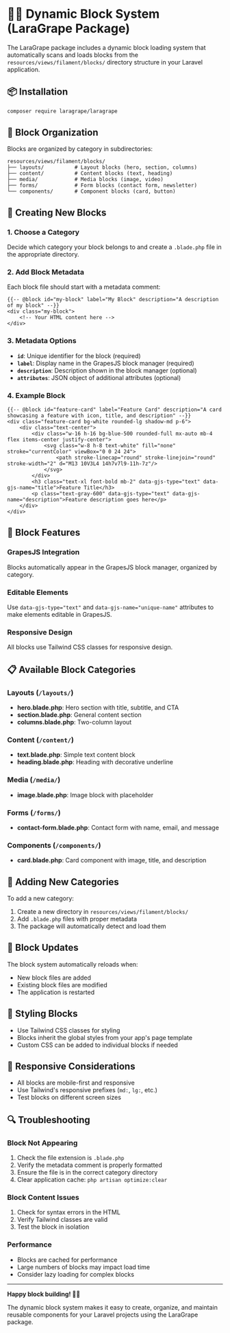 # 🧑‍🎨 Dynamic Block System (LaraGrape Package)

The LaraGrape package includes a dynamic block loading system that automatically scans and loads blocks from the `resources/views/filament/blocks/` directory structure in your Laravel application.

## 📦 Installation

```sh
composer require laragrape/laragrape
```

## 📁 Block Organization

Blocks are organized by category in subdirectories:

```
resources/views/filament/blocks/
├── layouts/          # Layout blocks (hero, section, columns)
├── content/          # Content blocks (text, heading)
├── media/            # Media blocks (image, video)
├── forms/            # Form blocks (contact form, newsletter)
└── components/       # Component blocks (card, button)
```

## 🎯 Creating New Blocks

### 1. Choose a Category
Decide which category your block belongs to and create a `.blade.php` file in the appropriate directory.

### 2. Add Block Metadata
Each block file should start with a metadata comment:

```blade
{{-- @block id="my-block" label="My Block" description="A description of my block" --}}
<div class="my-block">
    <!-- Your HTML content here -->
</div>
```

### 3. Metadata Options

- **`id`**: Unique identifier for the block (required)
- **`label`**: Display name in the GrapesJS block manager (required)
- **`description`**: Description shown in the block manager (optional)
- **`attributes`**: JSON object of additional attributes (optional)

### 4. Example Block

```blade
{{-- @block id="feature-card" label="Feature Card" description="A card showcasing a feature with icon, title, and description" --}}
<div class="feature-card bg-white rounded-lg shadow-md p-6">
    <div class="text-center">
        <div class="w-16 h-16 bg-blue-500 rounded-full mx-auto mb-4 flex items-center justify-center">
            <svg class="w-8 h-8 text-white" fill="none" stroke="currentColor" viewBox="0 0 24 24">
                <path stroke-linecap="round" stroke-linejoin="round" stroke-width="2" d="M13 10V3L4 14h7v7l9-11h-7z"/>
            </svg>
        </div>
        <h3 class="text-xl font-bold mb-2" data-gjs-type="text" data-gjs-name="title">Feature Title</h3>
        <p class="text-gray-600" data-gjs-type="text" data-gjs-name="description">Feature description goes here</p>
    </div>
</div>
```

## 🔧 Block Features

### GrapesJS Integration
Blocks automatically appear in the GrapesJS block manager, organized by category.

### Editable Elements
Use `data-gjs-type="text"` and `data-gjs-name="unique-name"` attributes to make elements editable in GrapesJS.

### Responsive Design
All blocks use Tailwind CSS classes for responsive design.

## 📋 Available Block Categories

### Layouts (`/layouts/`)
- **hero.blade.php**: Hero section with title, subtitle, and CTA
- **section.blade.php**: General content section
- **columns.blade.php**: Two-column layout

### Content (`/content/`)
- **text.blade.php**: Simple text content block
- **heading.blade.php**: Heading with decorative underline

### Media (`/media/`)
- **image.blade.php**: Image block with placeholder

### Forms (`/forms/`)
- **contact-form.blade.php**: Contact form with name, email, and message

### Components (`/components/`)
- **card.blade.php**: Card component with image, title, and description

## 🚀 Adding New Categories

To add a new category:

1. Create a new directory in `resources/views/filament/blocks/`
2. Add `.blade.php` files with proper metadata
3. The package will automatically detect and load them

## 🔄 Block Updates

The block system automatically reloads when:
- New block files are added
- Existing block files are modified
- The application is restarted

## 🎨 Styling Blocks

- Use Tailwind CSS classes for styling
- Blocks inherit the global styles from your app's page template
- Custom CSS can be added to individual blocks if needed

## 📱 Responsive Considerations

- All blocks are mobile-first and responsive
- Use Tailwind's responsive prefixes (`md:`, `lg:`, etc.)
- Test blocks on different screen sizes

## 🔍 Troubleshooting

### Block Not Appearing
1. Check the file extension is `.blade.php`
2. Verify the metadata comment is properly formatted
3. Ensure the file is in the correct category directory
4. Clear application cache: `php artisan optimize:clear`

### Block Content Issues
1. Check for syntax errors in the HTML
2. Verify Tailwind classes are valid
3. Test the block in isolation

### Performance
- Blocks are cached for performance
- Large numbers of blocks may impact load time
- Consider lazy loading for complex blocks

---

**Happy block building! 🧑‍🎨**

The dynamic block system makes it easy to create, organize, and maintain reusable components for your Laravel projects using the LaraGrape package. 